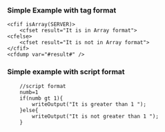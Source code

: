 ### Simple Example with tag format

```lucee+trycf
<cfif isArray(SERVER)>
	<cfset result="It is in Array format">
<cfelse>
	<cfset result="It is not in Array format">
</cfif>
<cfdump var="#result#" />
```

### Simple example with script format

```luceescript+trycf
	//script format
	numb=1
	if(numb gt 1){
		writeOutput("It is greater than 1 ");
	}else{
		writeOutput("It is not greater than 1 ");
	}
```
